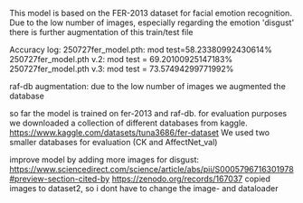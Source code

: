 This model is based on the FER-2013 dataset for facial emotion recognition. 
Due to the low number of images, especially regarding the emotion 'disgust' there is further augmentation of this train/test file

Accuracy log:
    250727fer_model.pth: mod test=58.23380992430614% 
    250727fer_model.pth v.2: mod test = 69.20100925147183%
    250727fer_model.pth v.3: mod test = 73.57494299771992%


raf-db augmentation:
    due to the low number of images we augmented the database 

so far the model is trained on fer-2013 and raf-db.
for evaluation purposes we downloaded a collection of different databases from kaggle.
https://www.kaggle.com/datasets/tuna3686/fer-dataset
We used two smaller databases for evaluation (CK and AffectNet_val)

improve model by adding more images for disgust: https://www.sciencedirect.com/science/article/abs/pii/S0005796716301978#preview-section-cited-by
https://zenodo.org/records/167037
copied images to dataset2, so i dont have to change the image- and dataloader